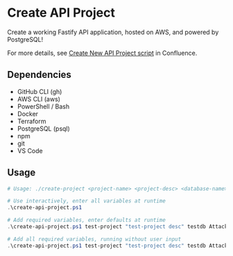 # Create API Project

Create a working Fastify API application, hosted on AWS, and powered by PostgreSQL!

For more details, see [Create New API Project script](https://nblaisdell.atlassian.net/wiki/spaces/~701210f4b5f4c121e4cd5804ebc078dd6b379/pages/167575559/Create+New+API+Project+script) in Confluence.

## Dependencies

- GitHub CLI (gh)
- AWS CLI (aws)
- PowerShell / Bash
- Docker
- Terraform
- PostgreSQL (psql)
- npm
- git
- VS Code

## Usage

```ps1
# Usage: ./create-project <project-name> <project-desc> <database-name> <db-password> <aws-account-id> <aws-region> <gh-actions-role-name>

# Use interactively, enter all variables at runtime
.\create-api-project.ps1

# Add required variables, enter defaults at runtime
.\create-api-project.ps1 test-project "test-project desc" testdb Attack123 C:\Project\init.sql

# Add all required variables, running without user input
.\create-api-project.ps1 test-project "test-project desc" testdb Attack123 C:\Project\init.sql 123434564567 us-east-1 role-name
```
